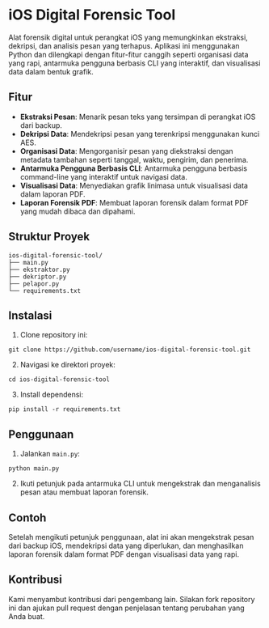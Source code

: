 # iOS Digital Forensic Tool

Alat forensik digital untuk perangkat iOS yang memungkinkan ekstraksi, dekripsi, dan analisis pesan yang terhapus. Aplikasi ini menggunakan Python dan dilengkapi dengan fitur-fitur canggih seperti organisasi data yang rapi, antarmuka pengguna berbasis CLI yang interaktif, dan visualisasi data dalam bentuk grafik.

## Fitur

- **Ekstraksi Pesan**: Menarik pesan teks yang tersimpan di perangkat iOS dari backup.
- **Dekripsi Data**: Mendekripsi pesan yang terenkripsi menggunakan kunci AES.
- **Organisasi Data**: Mengorganisir pesan yang diekstraksi dengan metadata tambahan seperti tanggal, waktu, pengirim, dan penerima.
- **Antarmuka Pengguna Berbasis CLI**: Antarmuka pengguna berbasis command-line yang interaktif untuk navigasi data.
- **Visualisasi Data**: Menyediakan grafik linimasa untuk visualisasi data dalam laporan PDF.
- **Laporan Forensik PDF**: Membuat laporan forensik dalam format PDF yang mudah dibaca dan dipahami.

## Struktur Proyek
```
ios-digital-forensic-tool/
├── main.py
├── ekstraktor.py
├── dekriptor.py
├── pelapor.py
└── requirements.txt

```
## Instalasi

1. Clone repository ini:
```
git clone https://github.com/username/ios-digital-forensic-tool.git

```
2. Navigasi ke direktori proyek:
```
cd ios-digital-forensic-tool
```
3. Install dependensi:
```
pip install -r requirements.txt
```
## Penggunaan
1. Jalankan `main.py`:
```
python main.py
```
2. Ikuti petunjuk pada antarmuka CLI untuk mengekstrak dan menganalisis pesan atau membuat laporan forensik.

## Contoh

Setelah mengikuti petunjuk penggunaan, alat ini akan mengekstrak pesan dari backup iOS, mendekripsi data yang diperlukan, dan menghasilkan laporan forensik dalam format PDF dengan visualisasi data yang rapi.

## Kontribusi

Kami menyambut kontribusi dari pengembang lain. Silakan fork repository ini dan ajukan pull request dengan penjelasan tentang perubahan yang Anda buat.